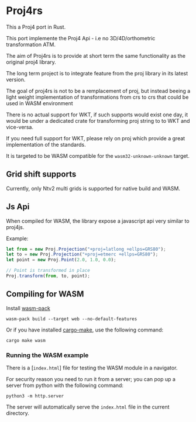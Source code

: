 # Proj4rs

This a Proj4 port in Rust. 

This port implemente the Proj4 Api - i.e no 3D/4D/orthometric transformation ATM.

The aim of Proj4rs is to provide at short term the same functionality as the original
proj4 library.

The long term project is to integrate feature from the proj library in its latest
version.

The goal of proj4rs is not to be a remplacement of proj, but instead beeing a light
weight implementation of transformations from crs to crs that could be used
in WASM environment

There is no actual support for WKT, if such supports would exist one day, it would be under
a dedicated crate for transforming proj string to to WKT and vice-versa.

If you need full support for WKT, please rely on proj which provide
a great implementation of the standards.

It is targeted to be WASM compatible for the `wasm32-unknown-unknown` target.

## Grid shift supports 

Currently, only Ntv2 multi grids is supported for native build and WASM.

## Js Api

When compiled for WASM, the library expose a javascript api very similar to proj4js.

Example:

```javascript
let from = new Proj.Projection("+proj=latlong +ellps=GRS80");
let to = new Proj.Projection("+proj=etmerc +ellps=GRS80");
let point = new Proj.Point(2.0, 1.0, 0.0);

// Point is transformed in place
Proj.transform(from, to, point);
```

## Compiling for WASM

Install [wasm-pack](https://rustwasm.github.io/wasm-pack/book/)

```
wasm-pack build --target web --no-default-features
```

Or if you have installed [cargo-make](https://sagiegurari.github.io/cargo-make/), use the following
command:

```
cargo make wasm
```

### Running the WASM example

There is a [`index.html`] file for testing the WASM module in a navigator.

For security reason you need to run it from a server; you can pop up 
a server from python with the following command:

```
python3 -m http.server
```
 
The server will automatically serve the `index.html` file in the current directory.



